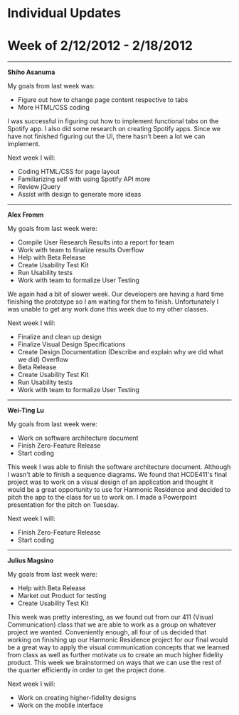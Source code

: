 # Individual Updates #
# Week of 2/12/2012 - 2/18/2012 #


---

**Shiho Asanuma**

My goals from last week was:
  * Figure out how to change page content respective to tabs
  * More HTML/CSS coding

I was successful in figuring out how to implement functional tabs on the Spotify app. I also did some research on creating Spotify apps. Since we have not finished figuring out the UI, there hasn't been a lot we can implement.

Next week I will:
  * Coding HTML/CSS for page layout
  * Familiarizing self with using Spotify API more
  * Review jQuery
  * Assist with design to generate more ideas


---



**Alex Fromm**

My goals from last week were:
  * Compile User Research Results into a report for team
  * Work with team to finalize results
Overflow
  * Help with Beta Release
  * Create Usability Test Kit
  * Run Usability tests
  * Work with team to formalize User Testing

We again had a bit of slower week.  Our developers are having a hard time finishing the prototype so I am waiting for them to finish.  Unfortunately I was unable to get any work done this week due to my other classes.


Next week I will:
  * Finalize and clean up design
  * Finalize Visual Design Specifications
  * Create Design Documentation (Describe and explain why we did what we did)
Overflow
  * Beta Release
  * Create Usability Test Kit
  * Run Usability tests
  * Work with team to formalize User Testing



---


**Wei-Ting Lu**

My goals from last week were:
  * Work on software architecture document
  * Finish Zero-Feature Release
  * Start coding

This week I was able to finish the software architecture document. Although I wasn't able to finish a sequence diagrams. We found that HCDE411's final project was to work on a visual design of an application and thought it would be a great opportunity to use for Harmonic Residence and decided to pitch the app to the class for us to work on. I made a Powerpoint presentation for the pitch on Tuesday.

Next week I will:
  * Finish Zero-Feature Release
  * Start coding


---

**Julius Magsino**

My goals from last week were:

  * Help with Beta Release
  * Market out Product for testing
  * Create Usability Test Kit

This week was pretty interesting, as we found out from our 411 (Visual Communication) class that we are able to work as a group on whatever project we wanted.  Conveniently enough, all four of us decided that working on finishing up our Harmonic Residence project for our final would be a great way to apply the visual communication concepts that we learned from class as well as further motivate us to create an much higher fidelity product.  This week we brainstormed on ways that we can use the rest of the quarter efficiently in order to get the project done.

Next week I will:

  * Work on creating higher-fidelity designs
  * Work on the mobile interface